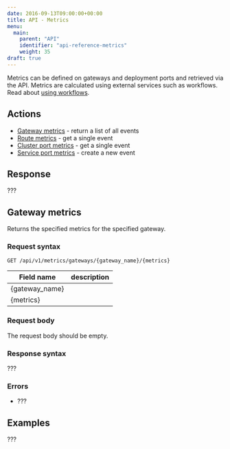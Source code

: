 ```yaml
---
date: 2016-09-13T09:00:00+00:00
title: API - Metrics
menu:
  main:
    parent: "API"
    identifier: "api-reference-metrics"
    weight: 35
draft: true
---
```

Metrics can be defined on gateways and deployment ports and retrieved via the API. Metrics are calculated using external services such as workflows. Read about [using workflows](documentation/using-vamp/workflows/).

## Actions
 
 * [Gateway metrics](/documentation/api/v9.9.9/api-metrics/#gateway-metrics) - return a list of all events
 * [Route metrics](/documentation/api/v9.9.9/api-metrics/#route-metrics) - get a single event
 * [Cluster port metrics](/documentation/api/v9.9.9/api-metrics/#cluster-port-metrics) - get a single event
 * [Service port metrics](/documentation/api/v9.9.9/api-metrics/#service-port-metrics) - create a new event 

## Response
???

## Gateway metrics

Returns the specified metrics for the specified gateway.

### Request syntax
    GET /api/v1/metrics/gateways/{gateway_name}/{metrics}

 Field name        | description          
 -----------------|-----------------
{gateway_name}  |  
{metrics}  |

### Request body
The request body should be empty.

### Response syntax
???

### Errors
* ???

## Examples

???